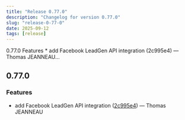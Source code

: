 ```yaml
---
title: "Release 0.77.0"
description: "Changelog for version 0.77.0"
slug: "release-0-77-0"
date: 2025-09-12
tags: [release]
---
```


<p class="before-truncate"> 0.77.0   Features  * add Facebook LeadGen API integration (2c995e4) — Thomas JEANNEAU...</p>

<!-- truncate -->

## 0.77.0

### Features

* add Facebook LeadGen API integration ([2c995e4](https://github.com/latechforce/engine/commit/2c995e457e18bc4db38dfd017ceb4efd563cd3fe)) — Thomas JEANNEAU
